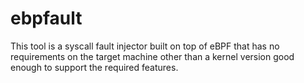 # ebpfault

This tool is a syscall fault injector built on top of eBPF that has no requirements on the target machine other than a kernel version good enough to support the required features.
